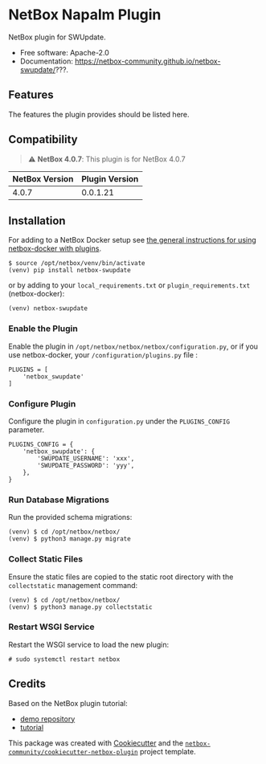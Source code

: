 # NetBox Napalm Plugin

NetBox plugin for SWUpdate.


* Free software: Apache-2.0
* Documentation: https://netbox-community.github.io/netbox-swupdate/???.


## Features

The features the plugin provides should be listed here.

## Compatibility

> :warning: **NetBox 4.0.7**: This plugin is for NetBox 4.0.7

| NetBox Version | Plugin Version |
|----------------|----------------|
| 4.0.7          | 0.0.1.21        |

## Installation

For adding to a NetBox Docker setup see
[the general instructions for using netbox-docker with plugins](https://github.com/netbox-community/netbox-docker/wiki/Using-Netbox-Plugins).

```no-highlight
$ source /opt/netbox/venv/bin/activate
(venv) pip install netbox-swupdate
```

or by adding to your `local_requirements.txt` or `plugin_requirements.txt` (netbox-docker):

```no-highlight
(venv) netbox-swupdate
```

### Enable the Plugin

Enable the plugin in `/opt/netbox/netbox/netbox/configuration.py`,
 or if you use netbox-docker, your `/configuration/plugins.py` file :

```no-highlight
PLUGINS = [
    'netbox_swupdate'
]
```

### Configure Plugin

Configure the plugin in `configuration.py` under the `PLUGINS_CONFIG` parameter.

```no-highlight
PLUGINS_CONFIG = {
    'netbox_swupdate': {
        'SWUPDATE_USERNAME': 'xxx',
        'SWUPDATE_PASSWORD': 'yyy',
    },
}
```

### Run Database Migrations

Run the provided schema migrations:

```no-highlight
(venv) $ cd /opt/netbox/netbox/
(venv) $ python3 manage.py migrate
```

### Collect Static Files

Ensure the static files are copied to the static root directory with the `collectstatic` management command:

```no-highlight
(venv) $ cd /opt/netbox/netbox/
(venv) $ python3 manage.py collectstatic
```

### Restart WSGI Service

Restart the WSGI service to load the new plugin:

```no-highlight
# sudo systemctl restart netbox
```

## Credits

Based on the NetBox plugin tutorial:

- [demo repository](https://github.com/netbox-community/netbox-plugin-demo)
- [tutorial](https://github.com/netbox-community/netbox-plugin-tutorial)

This package was created with [Cookiecutter](https://github.com/audreyr/cookiecutter) and the [`netbox-community/cookiecutter-netbox-plugin`](https://github.com/netbox-community/cookiecutter-netbox-plugin) project template.
